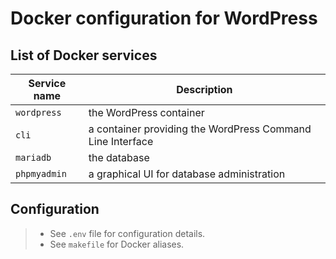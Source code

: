 # Docker configuration for WordPress

## List of Docker services

|Service name|Description|
|---|---|
|`wordpress`|the WordPress container|
|`cli` | a container providing the WordPress Command Line Interface|
|`mariadb` | the database|
|`phpmyadmin` | a graphical UI for database administration|

## Configuration

> - See `.env` file for configuration details.
> - See `makefile` for Docker aliases. 